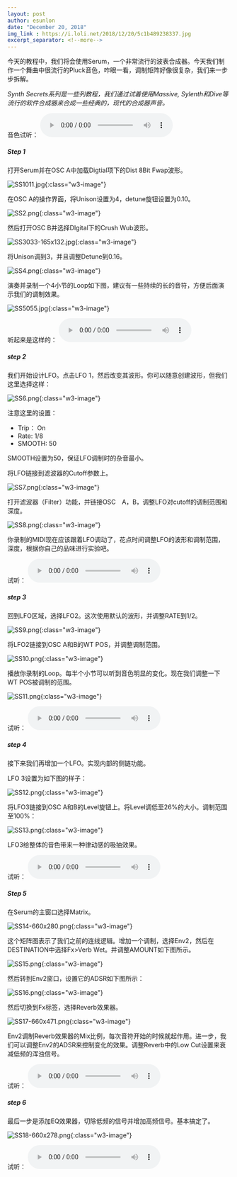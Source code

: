 ```yaml
---
layout: post
author: esunlon
date: "December 20, 2018"
img_link : https://i.loli.net/2018/12/20/5c1b489238337.jpg
excerpt_separator: <!--more-->
---
```

今天的教程中，我们将会使用Serum，一个非常流行的波表合成器。今天我们制作一个舞曲中很流行的Pluck音色，咋眼一看，调制矩阵好像很复杂，我们来一步步拆解。
<!--more-->

*Synth Secrets系列是一些列教程，我们通过试着使用Massive, Sylenth和Dive等流行的软件合成器来合成一些经典的，现代的合成器声音。*

音色试听：
<audio src="http://f.cangg.cn:81/data/2018122015344734977429.mp3" controls="controls">  </audio>

##### Step 1

打开Serum并在OSC A中加载Digtial项下的Dist 8Bit Fwap波形。


![SS1011.jpg](https://i.loli.net/2018/12/20/5c1b35370d2c4.jpg){:class="w3-image"}


在OSC A的操作界面，将Unison设置为4，detune旋钮设置为0.10。

![SS2.png](https://i.loli.net/2018/12/20/5c1b3519ccf87.png){:class="w3-image"}

然后打开OSC B并选择DIgital下的Crush Wub波形。

![SS3033-165x132.jpg](https://i.loli.net/2018/12/20/5c1b352fe5920.jpg){:class="w3-image"}

将Unison调到3，并且调整Detune到0.16。

![SS4.png](https://i.loli.net/2018/12/20/5c1b351a618ed.png){:class="w3-image"}

演奏并录制一个4小节的Loop如下图，建议有一些持续的长的音符，方便后面演示我们的调制效果。

![SS5055.jpg](https://i.loli.net/2018/12/20/5c1b35354b1a5.jpg){:class="w3-image"}

听起来是这样的：
<audio src="http://f.cangg.cn:81/data/2018122015352689667007.mp3" controls="controls">  </audio>

##### step 2

我们开始设计LFO。点击LFO 1，然后改变其波形。你可以随意创建波形，但我们这里选择这样：

![SS6.png](https://i.loli.net/2018/12/20/5c1b351aba037.png){:class="w3-image"}

注意这里的设置：

- Trip： On
- Rate: 1/8
- SMOOTH: 50

SMOOTH设置为50，保证LFO调制时的杂音最小。

将LFO链接到滤波器的Cutoff参数上。

![SS7.png](https://i.loli.net/2018/12/20/5c1b351f6d7d4.png){:class="w3-image"}

打开滤波器（Filter）功能，并链接OSC　A，B，调整LFO对cutoff的调制范围和深度。

![SS8.png](https://i.loli.net/2018/12/20/5c1b351a1133a.png){:class="w3-image"}

你录制的MIDI现在应该跟着LFO调动了，花点时间调整LFO的波形和调制范围，深度，根据你自己的品味进行实验吧。

试听：
<audio src="https://f.cangg.cn:82/data/201812201536056416.mp3" controls="controls">  </audio>

##### step 3

回到LFO区域，选择LFO2。这次使用默认的波形，并调整RATE到1/2。

![SS9.png](https://i.loli.net/2018/12/20/5c1b351b01959.png){:class="w3-image"}

将LFO2链接到OSC A和B的WT POS，并调整调制范围。

![SS10.png](https://i.loli.net/2018/12/20/5c1b351e6e665.png){:class="w3-image"}

播放你录制的Loop。每半个小节可以听到音色明显的变化。现在我们调整一下WT          POS被调制的范围。

![SS11.png](https://i.loli.net/2018/12/20/5c1b351e6e5ba.png){:class="w3-image"}

试听：
<audio src="https://f.cangg.cn:82/data/201812201536298233.mp3" controls="controls">  </audio>

##### step 4

接下来我们再增加一个LFO。实现内部的侧链功能。

LFO 3设置为如下图的样子：

![SS12.png](https://i.loli.net/2018/12/20/5c1b351b0c953.png){:class="w3-image"}

将LFO3链接到OSC A和B的Level旋钮上。将Level调低至26%的大小。调制范围至100%：

![SS13.png](https://i.loli.net/2018/12/20/5c1b3534cd39f.png){:class="w3-image"}

LFO3给整体的音色带来一种律动感的吸抽效果。

试听：
<audio src="https://f.cangg.cn:82/data/201812201536465859.mp3" controls="controls">  </audio>

##### Step 5

在Serum的主窗口选择Matrix。

![SS14-660x280.png](https://i.loli.net/2018/12/20/5c1b353353e61.png){:class="w3-image"}

这个矩阵图表示了我们之前的连线逻辑。增加一个调制，选择Env2，然后在DESTINATION中选择Fx>Verb Wet。并调整AMOUNT如下图所示。

![SS15.png](https://i.loli.net/2018/12/20/5c1b35354d313.png){:class="w3-image"}

然后转到Env2窗口，设置它的ADSR如下图所示：

![SS16.png](https://i.loli.net/2018/12/20/5c1b3535f0832.png){:class="w3-image"}

然后切换到Fx标签，选择Reverb效果器。

![SS17-660x471.png](https://i.loli.net/2018/12/20/5c1b353730180.png){:class="w3-image"}

Env2调制Reverb效果器的Mix比例，每次音符开始的时候就起作用。进一步，我们可以调整Env2的ADSR来控制变化的效果。调整Reverb中的Low Cut设置来衰减低频的浑浊信号。

试听：
<audio src="https://f.cangg.cn:82/data/201812201537017428.mp3" controls="controls">  </audio>

##### step 6

最后一步是添加EQ效果器，切除低频的信号并增加高频信号。基本搞定了。

![SS18-660x278.png](https://i.loli.net/2018/12/20/5c1b3535cd225.png){:class="w3-image"}

试听：
<audio src="https://f.cangg.cn:82/data/201812201537165396.mp3" controls="controls">  </audio>
